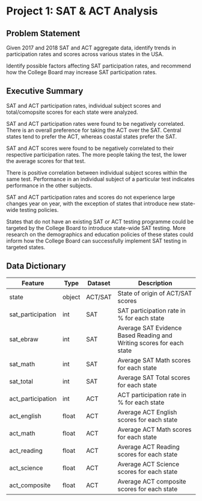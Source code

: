 # Project 1: SAT & ACT Analysis

## Problem Statement

Given 2017 and 2018 SAT and ACT aggregate data, identify trends in participation rates and scores across various states in the USA.

Identify possible factors affecting SAT participation rates, and recommend how the College Board may increase SAT participation rates.


## Executive Summary

SAT and ACT participation rates, individual subject scores and total/comopsite scores for each state were analyzed.

SAT and ACT participation rates were found to be negatively correlated. There is an overall preference for taking the ACT over the SAT. Central states tend to prefer the ACT, whereas coastal states prefer the SAT.

SAT and ACT scores were found to be negatively correlated to their respective participation rates. The more people taking the test, the lower the average scores for that test.

There is positive correlation between individual subject scores within the same test. Performance in an individual subject of a particular test indicates performance in the other subjects.

SAT and ACT participation rates and scores do not experience large changes year on year, with the exception of states that introduce new state-wide testing policies.

States that do not have an existing SAT or ACT testing programme could be targeted by the College Board to introduce state-wide SAT testing. More research on the demographics and education policies of these states could inform how the College Board can successfully implement SAT testing in targeted states.


## Data Dictionary

|Feature|Type|Dataset|Description|
|---|---|---|---|
|state|object|ACT/SAT|State of origin of ACT/SAT scores|
|sat_participation|int|SAT|SAT participation rate in % for each state|
|sat_ebraw|int|SAT|Average SAT Evidence Based Reading and Writing scores for each state|
|sat_math|int|SAT|Average SAT Math scores for each state|
|sat_total|int|SAT|Average SAT Total scores for each state|
|act_participation|int|ACT|ACT participation rate in % for each state|
|act_english|float|ACT|Average ACT English scores for each state|
|act_math|float|ACT|Average ACT Math scores for each state|
|act_reading|float|ACT|Average ACT Reading scores for each state|
|act_science|float|ACT|Average ACT Science scores for each state|
|act_composite|float|ACT|Average ACT composite scores for each state|